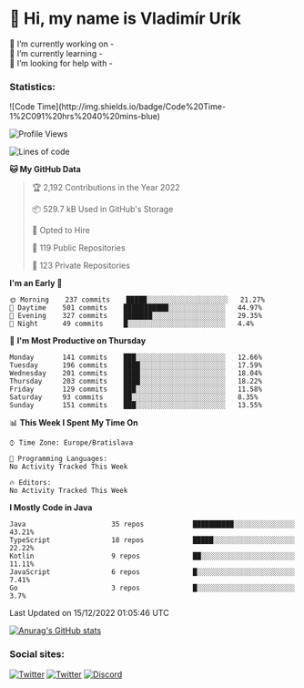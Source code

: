 <h1> 👋 Hi, my name is Vladimír Urík</h1>
<p>
 🔭 I’m currently working on -<br>
 🌱 I’m currently learning -<br>
 🤔 I’m looking for help with -<br>
</p>
<h3>Statistics:</h3>
<!--START_SECTION:waka-->
![Code Time](http://img.shields.io/badge/Code%20Time-1%2C091%20hrs%2040%20mins-blue)

![Profile Views](http://img.shields.io/badge/Profile%20Views-1-blue)

![Lines of code](https://img.shields.io/badge/From%20Hello%20World%20I%27ve%20Written-2%20Million%20lines%20of%20code-blue)

**🐱 My GitHub Data** 

> 🏆 2,192 Contributions in the Year 2022
 > 
> 📦 529.7 kB Used in GitHub's Storage 
 > 
> 💼 Opted to Hire
 > 
> 📜 119 Public Repositories 
 > 
> 🔑 123 Private Repositories  
 > 
**I'm an Early 🐤** 

```text
🌞 Morning    237 commits    █████░░░░░░░░░░░░░░░░░░░░   21.27% 
🌆 Daytime    501 commits    ███████████░░░░░░░░░░░░░░   44.97% 
🌃 Evening    327 commits    ███████░░░░░░░░░░░░░░░░░░   29.35% 
🌙 Night      49 commits     █░░░░░░░░░░░░░░░░░░░░░░░░   4.4%

```
📅 **I'm Most Productive on Thursday** 

```text
Monday       141 commits    ███░░░░░░░░░░░░░░░░░░░░░░   12.66% 
Tuesday      196 commits    ████░░░░░░░░░░░░░░░░░░░░░   17.59% 
Wednesday    201 commits    ████░░░░░░░░░░░░░░░░░░░░░   18.04% 
Thursday     203 commits    ████░░░░░░░░░░░░░░░░░░░░░   18.22% 
Friday       129 commits    ███░░░░░░░░░░░░░░░░░░░░░░   11.58% 
Saturday     93 commits     ██░░░░░░░░░░░░░░░░░░░░░░░   8.35% 
Sunday       151 commits    ███░░░░░░░░░░░░░░░░░░░░░░   13.55%

```


📊 **This Week I Spent My Time On** 

```text
⌚︎ Time Zone: Europe/Bratislava

💬 Programming Languages: 
No Activity Tracked This Week

🔥 Editors: 
No Activity Tracked This Week

```

**I Mostly Code in Java** 

```text
Java                     35 repos            ██████████░░░░░░░░░░░░░░░   43.21% 
TypeScript               18 repos            █████░░░░░░░░░░░░░░░░░░░░   22.22% 
Kotlin                   9 repos             ██░░░░░░░░░░░░░░░░░░░░░░░   11.11% 
JavaScript               6 repos             █░░░░░░░░░░░░░░░░░░░░░░░░   7.41% 
Go                       3 repos             █░░░░░░░░░░░░░░░░░░░░░░░░   3.7%

```



 Last Updated on 15/12/2022 01:05:46 UTC
<!--END_SECTION:waka-->

[![Anurag's GitHub stats](https://github-readme-stats.vercel.app/api?username=vladimir-urik)](https://github.com/anuraghazra/github-readme-stats)

<h3>Social sites:</h3>
<p><a href="https://twitter.com/GGGEDR" target="_blank"><img alt="Twitter" src="https://img.shields.io/badge/twitter-%231DA1F2.svg?&style=for-the-badge&logo=twitter&logoColor=white" /></a> <a href="https://www.reddit.com/user/GGGEDR" target="_blank"><img alt="Twitter" src="https://img.shields.io/badge/reddit-%23FE6262.svg?&style=for-the-badge&logo=reddit&logoColor=white" /></a> <a href="https://discord.com/users/535708984959827978" target="_blank"><img alt="Discord" src="https://img.shields.io/badge/discord-%235865f2.svg?&style=for-the-badge&logo=discord&logoColor=white" />
</p>
